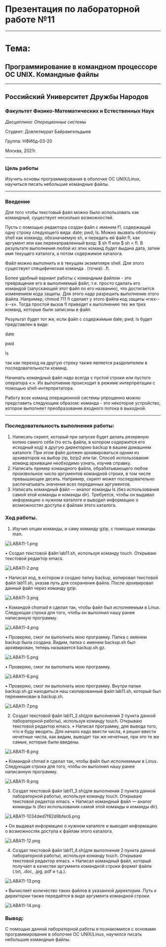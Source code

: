 # Презентация по лабораторной работе №11

----

# Тема:
## Программирование в командном процессоре ОС UNIX. Командные файлы

----

## Российский Университет Дружбы Народов

### Факультет Физико-Математических и Естественных Наук

*Дисциплина: Операционные системы*

Студент: Довлетмурат Байрамгельдыев

Группа: НФИбд-03-20

Москва, 2021г.

----

### Цель работы

Изучить основы программирования в оболочке ОС UNIX/Linux, научиться писать небольшие командные файлы. 

----

### Введение

Для того чтобы текстовый файл можно было использовать как командный, существует несколько возможностей.

Пусть с помощью редактора создан файл с именем f1, содержащий одну строку следующего вида: date; pwd; ls. Можно вызвать оболочку shell как команду, обозначаемую sh, и передать ей файл fl, как аргумент или как перенаправленный вход: $ sh fl или $ sh < fl. В результате выполнения любой из этих команд будет выдана дата, затем имя текущего каталога, а потом содержимое каталога.

Файл можно выполнить и в текущем экземпляре shell. Для этого существует специфическая команда . (точка): .fl.

Более удобный вариант работы с командным файлом - это превращение его в выполняемый файл, т.е. просто сделать его командой (запускающей этот файл по его названию), что достигается изменением кода защиты. Для этого надо разрешить выполнение этого файла. Например, chmod 711 fl сделает у этого файла код защиты «rwx--x--x». Тогда простой вызов fl приведет к выполнению тех же трех команд, которые были записаны в файл.

Результат будет тот же, если файл с содержимым date; pwd; ls будет представлен в виде:

date

pwd

ls

так как переход на другую строку также является разделителем в последовательности команд.

Начинать командный файл надо всегда с пустой строки или пустого оператора «:». Их выполнение происходит в режиме интерпретации с помощью shell-интерпретатора.

Работу всех команд операционной системы упрощенно можно представить следующим образом: команда - это некоторое устройство, которое выполняет преобразование входного потока в выходной.

----

### Последовательность выполнения работы:
1. Написать скрипт, который при запуске будет делать резервную копию самого себя (то есть файла, в котором содержится его исходный код) в другую директорию backup в вашем домашнем каталоге. При этом файл должен архивироваться одним из архиваторов на выбор zip, bzip2 или tar. Способ использования команд архивации необходимо узнать, изучив справку. 
2. Написать пример командного файла, обрабатывающего любое произвольное число аргументов командной строки, в том числе превышающее десять. Например, скрипт может последовательно распечатывать значения всех переданных аргументов. 
3. Написать командный файл — аналог команды ls (без использования самой этой команды и команды dir). Требуется, чтобы он выдавал информацию о нужном каталоге и выводил информацию о возможностях доступа к файлам этого каталога.
   
### Ход работы.

1. Изучил опции команды, и саму команду gzip, с помощью команды man.

![LABA11-1.png](https://ic.wampi.ru/2021/05/28/LABA11-1.png)

• Создал текстовой файл lab11.sh, используя команду touch. Открываю текстовой редактор emacs.

![LABA11-2.png](https://ic.wampi.ru/2021/05/28/LABA11-2.png)

• Написал код, в котором я создаю папку backup, копировал текстовой файл lab11.sh, указав путь для сохранения файла. После архивировал данный файл через команду gzip.

![LABA11-3.png](https://ic.wampi.ru/2021/05/28/LABA11-3.png)

• Командой chomad я сделал так, чтобы файл был исполняемым в Linux. Следующая строка для того, чтобы он выполнил нашу ранее написанную программу.

![LABA11-4.png](https://ic.wampi.ru/2021/05/28/LABA11-4.png)

• Проверяю, смог ли выполнить мою программу. Папка с именем backup была создана. Видим, папка с именем backup.sh был архивирован, теперь называется backup.sh.gz.

![LABA11-5.png](https://ic.wampi.ru/2021/05/28/LABA11-5.png)

• Проверяю, смог ли выполнить мою программу.

![LABA11-6.png](https://ic.wampi.ru/2021/05/28/LABA11-6.png)

• Проверяю, смог ли выполнить мою программу. Внутри папки backup.sh.gz находиться наш скопированный файл lab11.sh, который был переименован в backup.sh.

![LABA11-7.png](https://ic.wampi.ru/2021/05/28/LABA11-7.png)

2. Создал текстовой файл lab11_2.sh(для выполнения 2 пункта данной лабораторной работы), используя команду touch. Открываю текстовой редактор emacs.
• Написал программу, для вывода того, что я буду вводить. Для начало надо ввести числа, я решил ввести нечетные числа, как видим, выводит так же нечетные, при это те же самые, которые были введены.

![LABA11-8.png](https://ic.wampi.ru/2021/05/28/LABA11-8.png)

• Командой chmad я сделал так, чтобы файл был исполняемым в Linux. Следующая строка для того, чтобы он выполнил нашу ранее написанную программу.

![LABA11-9.png](https://ic.wampi.ru/2021/05/28/LABA11-9.png)

3. Создал текстовой файл lab11_3.sh(для выполнения 2 пункта данной лабораторной работы), используя команду touch. Открываю текстовой редактор emacs.
• Написал командный файл — аналог команды ls (без использования самой этой команды и команды dir).

![LABA11-1034ded7f82d9bfec6.png](https://ic.wampi.ru/2021/05/28/LABA11-1034ded7f82d9bfec6.png)

• Он выдавал информацию о нужном каталоге и выводил информацию о возможностях доступа к файлам этого каталога.

![LABA11-12.png](https://ic.wampi.ru/2021/05/28/LABA11-12.png)

4. Создал текстовой файл lab11_4.sh(для выполнения 2 пункта данной лабораторной работы), используя команду touch. Открываю текстовой редактор emacs.
• Написал командный файл, который получает в качестве аргумента командной строки формат файла (.txt, .doc, .jpg, pdf и т.д.).

![LABA11-13.png](https://ic.wampi.ru/2021/05/28/LABA11-13.png)

• Вычисляет количество таких файлов в указанной директории. Путь к директории также передаётся в виде аргумента командной строки.

![LABA11-14.png](https://ic.wampi.ru/2021/05/28/LABA11-14.png)

### Вывод:
С помощью данной лабораторной работы я познакомился с основами программирования в оболочке ОС UNIX/Linux, научился писать небольшие командные файлы.  

